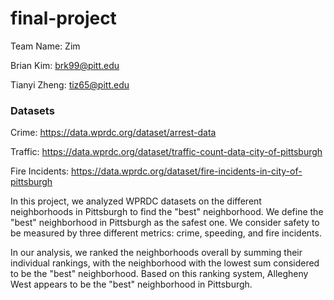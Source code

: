 # final-project

Team Name: Zim
  
Brian Kim: brk99@pitt.edu

Tianyi Zheng: tiz65@pitt.edu


### Datasets

Crime: https://data.wprdc.org/dataset/arrest-data
 
Traffic: https://data.wprdc.org/dataset/traffic-count-data-city-of-pittsburgh

Fire Incidents: https://data.wprdc.org/dataset/fire-incidents-in-city-of-pittsburgh

In this project, we analyzed WPRDC datasets on the different neighborhoods in Pittsburgh to find the "best" neighborhood. We define the "best" neighborhood in Pittsburgh as the safest one. We consider safety to be measured by three different metrics: crime, speeding, and fire incidents.
 
In our analysis, we ranked the neighborhoods overall by summing their individual rankings, with the neighborhood with the lowest sum considered to be the "best" neighborhood. Based on this ranking system, Allegheny West appears to be the "best" neighborhood in Pittsburgh.